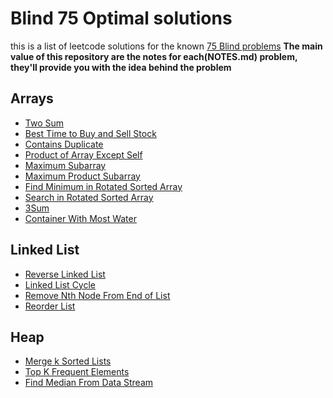 # Blind 75 Optimal solutions
this is a list of leetcode solutions for the known [75 Blind problems](https://leetcode.com/discuss/general-discussion/460599/blind-75-leetcode-questions)
**The main value of this repository are the notes for each(NOTES.md) problem, they'll provide you with the idea behind the problem**

## Arrays
- [Two Sum](https://github.com/Volver805/Blind-75-Optimal-solutions/tree/master/1-two-sum)
- [Best Time to Buy and Sell Stock](https://github.com/Volver805/Blind-75-Optimal-solutions/tree/master/121-best-time-to-buy-and-sell-stock)
- [Contains Duplicate](https://github.com/Volver805/Blind-75-Optimal-solutions/tree/master/217-contains-duplicate)
- [Product of Array Except Self](https://github.com/Volver805/Blind-75-Optimal-solutions/tree/master/238-product-of-array-except-self)
- [Maximum Subarray](https://github.com/Volver805/Blind-75-Optimal-solutions/tree/master/53-maximum-subarray)
- [Maximum Product Subarray](https://github.com/Volver805/Blind-75-Optimal-solutions/tree/master/152-maximum-product-subarray)
- [Find Minimum in Rotated Sorted Array](https://github.com/Volver805/Blind-75-Optimal-solutions/tree/master/153-find-minimum-in-rotated-sorted-array)
- [Search in Rotated Sorted Array](https://github.com/Volver805/Blind-75-Optimal-solutions/tree/master/33-search-in-rotated-sorted-array)
- [3Sum](https://github.com/Volver805/Blind-75-Optimal-solutions/tree/master/15-3sum)
- [Container With Most Water](https://github.com/Volver805/Blind-75-Optimal-solutions/tree/master/11-container-with-most-water)

## Linked List
- [Reverse Linked List](https://github.com/Volver805/Blind-75-Optimal-solutions/tree/master/206-reverse-linked-list)
- [Linked List Cycle](https://github.com/Volver805/Blind-75-Optimal-solutions/tree/master/141-linked-list-cycle)
- [Remove Nth Node From End of List](https://github.com/Volver805/Blind-75-Optimal-solutions/tree/master/19-remove-nth-node-from-end-of-list)
- [Reorder List](https://github.com/Volver805/Blind-75-Optimal-solutions/tree/master/143-reorder-list)

## Heap
- [Merge k Sorted Lists](https://github.com/Volver805/Blind-75-Optimal-solutions/tree/master/23-merge-k-sorted-lists)
- [Top K Frequent Elements](https://github.com/Volver805/Blind-75-Optimal-solutions/tree/master/347-top-k-frequent-elements)
- [Find Median From Data Stream](https://github.com/Volver805/Blind-75-Optimal-solutions/tree/master/295-find-median-from-data-stream)
